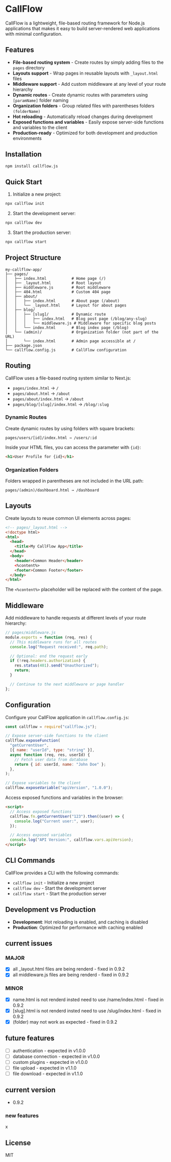 # CallFlow

CallFlow is a lightweight, file-based routing framework for Node.js applications that makes it easy to build server-rendered web applications with minimal configuration.

## Features

- **File-based routing system** - Create routes by simply adding files to the `pages` directory
- **Layouts support** - Wrap pages in reusable layouts with `_layout.html` files
- **Middleware support** - Add custom middleware at any level of your route hierarchy
- **Dynamic routes** - Create dynamic routes with parameters using `[paramName]` folder naming
- **Organization folders** - Group related files with parentheses folders `(folderName)`
- **Hot reloading** - Automatically reload changes during development
- **Exposed functions and variables** - Easily expose server-side functions and variables to the client
- **Production-ready** - Optimized for both development and production environments

## Installation

```bash
npm install callflow.js
```

## Quick Start

1. Initialize a new project:

```bash
npx callflow init
```

2. Start the development server:

```bash
npx callflow dev
```

3. Start the production server:

```bash
npx callflow start
```

## Project Structure

```
my-callflow-app/
├── pages/
│   ├── index.html           # Home page (/)
│   ├── _layout.html         # Root layout
│   ├── middleware.js        # Root middleware
│   ├── 404.html             # Custom 404 page
│   ├── about/
│   │   ├── index.html       # About page (/about)
│   │   └── _layout.html     # Layout for about pages
│   ├── blog/
│   │   ├── [slug]/          # Dynamic route
│   │   │   ├── index.html   # Blog post page (/blog/any-slug)
│   │   │   └── middleware.js # Middleware for specific blog posts
│   │   └── index.html       # Blog index page (/blog)
│   └── (admin)/             # Organization folder (not part of the URL)
│       └── index.html       # Admin page accessible at /
├── package.json
└── callflow.config.js       # CallFlow configuration
```

## Routing

CallFlow uses a file-based routing system similar to Next.js:

- `pages/index.html` → `/`
- `pages/about.html` → `/about`
- `pages/about/index.html` → `/about`
- `pages/blog/[slug]/index.html` → `/blog/:slug`

### Dynamic Routes

Create dynamic routes by using folders with square brackets:

```
pages/users/[id]/index.html → /users/:id
```

Inside your HTML files, you can access the parameter with `{id}`:

```html
<h1>User Profile for {id}</h1>
```

### Organization Folders

Folders wrapped in parentheses are not included in the URL path:

```
pages/(admin)/dashboard.html → /dashboard
```

## Layouts

Create layouts to reuse common UI elements across pages:

```html
<!-- pages/_layout.html -->
<!doctype html>
<html>
  <head>
    <title>My CallFlow App</title>
  </head>
  <body>
    <header>Common Header</header>
    <%content%>
    <footer>Common Footer</footer>
  </body>
</html>
```

The `<%content%>` placeholder will be replaced with the content of the page.

## Middleware

Add middleware to handle requests at different levels of your route hierarchy:

```javascript
// pages/middleware.js
module.exports = function (req, res) {
  // This middleware runs for all routes
  console.log("Request received:", req.path);

  // Optional: end the request early
  if (!req.headers.authorization) {
    res.status(401).send("Unauthorized");
    return;
  }

  // Continue to the next middleware or page handler
};
```

## Configuration

Configure your CallFlow application in `callflow.config.js`:

```javascript
const callflow = require("callflow.js");

// Expose server-side functions to the client
callflow.exposeFunction(
  "getCurrentUser",
  [{ name: "userId", type: "string" }],
  async function (req, res, userId) {
    // Fetch user data from database
    return { id: userId, name: "John Doe" };
  },
);

// Expose variables to the client
callflow.exposeVariable("apiVersion", "1.0.0");
```

Access exposed functions and variables in the browser:

```html
<script>
  // Access exposed functions
  callflow.fn.getCurrentUser("123").then((user) => {
    console.log("Current user:", user);
  });

  // Access exposed variables
  console.log("API Version:", callflow.vars.apiVersion);
</script>
```

## CLI Commands

CallFlow provides a CLI with the following commands:

- `callflow init` - Initialize a new project
- `callflow dev` - Start the development server
- `callflow start` - Start the production server

## Development vs Production

- **Development**: Hot reloading is enabled, and caching is disabled
- **Production**: Optimized for performance with caching enabled

## current issues

### MAJOR

- [x] all \_layout.html files are being renderd - fixed in 0.9.2
- [x] all middleware.js files are being renderd - fixed in 0.9.2

### MINOR

- [x] name.html is not renderd insted need to use /name/index.html - fixed in 0.9.2
- [x] [slug].html is not renderd insted need to use /slug/index.html - fixed in 0.9.2
- [x] (folder) may not work as expected - fixed in 0.9.2

## future features

- [ ] authentication - expected in v1.0.0
- [ ] database connection - expected in v1.0.0
- [ ] custom plugins - expected in v1.0.0
- [ ] file upload - expected in v1.1.0
- [ ] file download - expected in v1.1.0

## current version

- 0.9.2


### new features

x

## License

MIT
